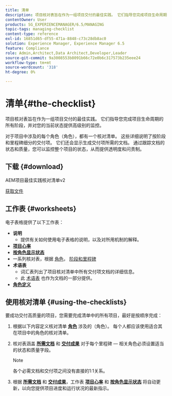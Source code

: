 ```yaml
---
title: 清单
description: 项目核对表旨在作为一组项目交付的最佳实践。 它们指导您完成项目生命周期的所有阶段，并对您的当前状态提供高级别的监控。
contentOwner: User
products: SG_EXPERIENCEMANAGER/6.5/MANAGING
topic-tags: managing-checklist
content-type: reference
exl-id: 16851d65-df55-471a-8848-c73c28db8ac0
solution: Experience Manager, Experience Manager 6.5
feature: Compliance
role: Admin,Architect,Data Architect,Developer,Leader
source-git-commit: 9a3008553b8091b66c72e0b6c317573b235eee24
workflow-type: tm+mt
source-wordcount: '318'
ht-degree: 0%

---
```


# 清单{#the-checklist}

项目核对表旨在作为一组项目交付的最佳实践。 它们指导您完成项目生命周期的所有阶段，并对您的当前状态提供高级别的监控。

对于项目中涉及的每个角色（角色），都有一个核对清单。 这些详细说明了按阶段和里程碑细分的交付项。 它们还会显示生成交付项所需的文档。 通过跟踪文档的状态和质量，您可以监控整个项目的状态，从而提供透明度和问责制。

## 下载 {#download}

AEM项目最佳实践核对清单v2

[获取文件](assets/aem_project_bp_checklistv2-65.xlsx)

## 工作表 {#worksheets}

电子表格提供了以下工作表：

* **说明**
   * 提供有关如何使用电子表格的说明，以及对所用机制的解释。
* **[项目心率](/help/managing/best-practices.md#project-heartbeat-dashboard)**
* **[按角色显示状态](/help/managing/best-practices.md#status-by-role)**
* 一系列核对表，根据 [角色](/help/managing/best-practices.md#persona)， [阶段和里程碑](/help/managing/best-practices.md#phases-and-milestones)
* **术语表**
   * 词汇表列出了项目核对清单中所有交付项文档的详细信息。
   * 此 [术语表](/help/managing/best-practices-glossary.md) 也作为文档的一部分提供。
* **[角色定义](/help/managing/best-practices.md#persona)**

## 使用核对清单 {#using-the-checklists}

要成功交付高质量的项目，您需要完成清单中的所有项目，最好是按顺序完成：

1. 根据以下内容定义核对清单 **[角色](/help/managing/best-practices.md#persona)** 涉及的（角色）。 每个人都应该使用适合其在项目中的角色的核对清单。
1. 核对表涵盖 **[所需文档](/help/managing/best-practices.md#required-documents)** 和 **[交付成果](/help/managing/best-practices.md#deliverables)** 对于每个里程碑 — 相关角色必须设置适当的状态和质量字段。

   >[!NOTE]
   >
   >各个必需文档和交付项之间没有直接的1:1关系。

1. 根据 **[所需文档](/help/managing/best-practices.md#required-documents)** 和 **[交付成果](/help/managing/best-practices.md#deliverables)**，工作表 **[项目心率](/help/managing/best-practices.md#project-heartbeat-dashboard)** 和 **[按角色显示状态](/help/managing/best-practices.md#status-by-role)** 将自动更新，以向您提供项目进度和运行状况的最新指示。
